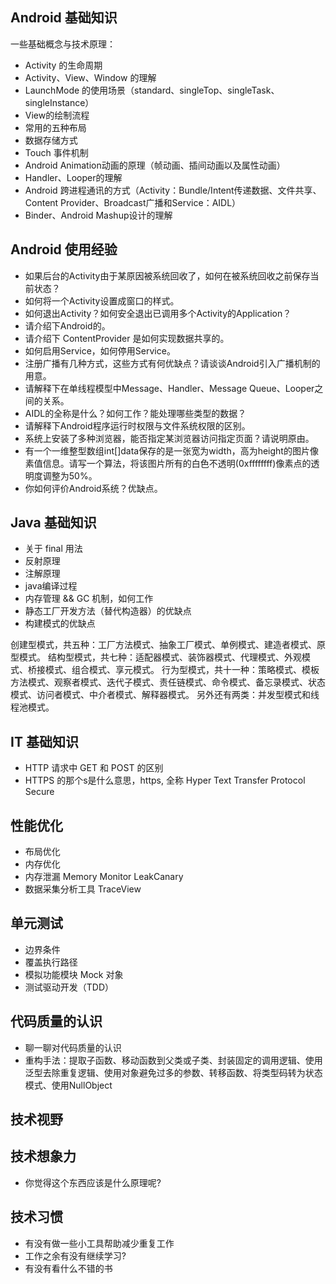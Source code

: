 ## Android 基础知识

一些基础概念与技术原理：
- Activity 的生命周期
- Activity、View、Window 的理解
- LaunchMode 的使用场景（standard、singleTop、singleTask、singleInstance）
- View的绘制流程
- 常用的五种布局
- 数据存储方式
- Touch 事件机制
- Android Animation动画的原理（帧动画、插间动画以及属性动画）
- Handler、Looper的理解
- Android 跨进程通讯的方式（Activity：Bundle/Intent传递数据、文件共享、Content Provider、Broadcast广播和Service：AIDL）
- Binder、Android Mashup设计的理解

## Android 使用经验

- 如果后台的Activity由于某原因被系统回收了，如何在被系统回收之前保存当前状态？
- 如何将一个Activity设置成窗口的样式。
- 如何退出Activity？如何安全退出已调用多个Activity的Application？
- 请介绍下Android的。
- 请介绍下 ContentProvider 是如何实现数据共享的。
- 如何启用Service，如何停用Service。
- 注册广播有几种方式，这些方式有何优缺点？请谈谈Android引入广播机制的用意。
- 请解释下在单线程模型中Message、Handler、Message Queue、Looper之间的关系。
- AIDL的全称是什么？如何工作？能处理哪些类型的数据？
- 请解释下Android程序运行时权限与文件系统权限的区别。
- 系统上安装了多种浏览器，能否指定某浏览器访问指定页面？请说明原由。
- 有一个一维整型数组int[]data保存的是一张宽为width，高为height的图片像素值信息。请写一个算法，将该图片所有的白色不透明(0xffffffff)像素点的透明度调整为50%。
- 你如何评价Android系统？优缺点。

## Java 基础知识

- 关于 final 用法
- 反射原理
- 注解原理
- java编译过程
- 内存管理 && GC 机制，如何工作
- 静态工厂开发方法（替代构造器）的优缺点
- 构建模式的优缺点

创建型模式，共五种：工厂方法模式、抽象工厂模式、单例模式、建造者模式、原型模式。
结构型模式，共七种：适配器模式、装饰器模式、代理模式、外观模式、桥接模式、组合模式、享元模式。
行为型模式，共十一种：策略模式、模板方法模式、观察者模式、迭代子模式、责任链模式、命令模式、备忘录模式、状态模式、访问者模式、中介者模式、解释器模式。
另外还有两类：并发型模式和线程池模式。

## IT 基础知识

- HTTP 请求中 GET 和 POST 的区别
- HTTPS 的那个s是什么意思，https, 全称 Hyper Text Transfer Protocol Secure

## 性能优化

- 布局优化
- 内存优化
- 内存泄漏 Memory Monitor LeakCanary
- 数据采集分析工具 TraceView

## 单元测试

- 边界条件
- 覆盖执行路径
- 模拟功能模块 Mock 对象
- 测试驱动开发（TDD）

## 代码质量的认识

- 聊一聊对代码质量的认识
- 重构手法：提取子函数、移动函数到父类或子类、封装固定的调用逻辑、使用泛型去除重复逻辑、使用对象避免过多的参数、转移函数、将类型码转为状态模式、使用NullObject

## 技术视野

## 技术想象力

- 你觉得这个东西应该是什么原理呢?

## 技术习惯

- 有没有做一些小工具帮助减少重复工作
- 工作之余有没有继续学习?
- 有没有看什么不错的书